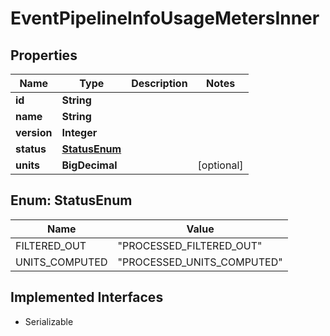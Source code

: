 

# EventPipelineInfoUsageMetersInner


## Properties

| Name | Type | Description | Notes |
|------------ | ------------- | ------------- | -------------|
|**id** | **String** |  |  |
|**name** | **String** |  |  |
|**version** | **Integer** |  |  |
|**status** | [**StatusEnum**](#StatusEnum) |  |  |
|**units** | **BigDecimal** |  |  [optional] |



## Enum: StatusEnum

| Name | Value |
|---- | -----|
| FILTERED_OUT | &quot;PROCESSED_FILTERED_OUT&quot; |
| UNITS_COMPUTED | &quot;PROCESSED_UNITS_COMPUTED&quot; |


## Implemented Interfaces

* Serializable


